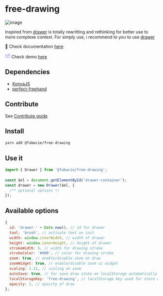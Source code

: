 # free-drawing

![image](https://github.com/fabienwnklr/free-drawing/assets/49644785/2a87f2dc-ee59-4cec-87a6-872f06e231fa)

Inspired from [drawer](https://github.com/fabienwnklr/drawer/) is totally rewritting and rethinking for better use to more complexe context.
For simply use, i recommend to you to use [drawer](https://github.com/fabienwnklr/drawer/)

📝 Check documentation [here](https://free-drawing-docs.fabienwinkler.fr/)

<img src="./docs/public/logo.svg" width="17" /> Check demo [here](https://free-drawing.fabienwinkler.fr/)

## Dependencies

- [KonvaJS](https://konvajs.org/index.html)
- [perfect-freehand](https://github.com/steveruizok/perfect-freehand)

## Contribute

See [Contribute guide](https://github.com/fabienwnklr/free-drawing/blob/master/CONTRIBUTING.md)

## Install

```bash
yarn add @fabwcie/free-drawing
```

## Use it

```js
import { Drawer } from '@fabwcie/free-drawing';

const $el = document.getElementById('drawer-container');
const drawer = new Drawer($el, {
  /** optional options */
});
```

## Available options

```js
{
  id: 'drawer-' + Date.now(), // id for drawer
  tool: 'brush', // activate tool on init
  width: window.innerWidth, // width of drawer
  height: window.innerHeight, // height of drawer
  strokeWidth: 5, // width for drawing stroke
  strokeColor: '#000', // color for drawing stroke
  zoom: true, // enable/disable zoom on draw
  zoomWidget: true, // enable/disable zoom ui widget
  scaling: 1.11, // scaling on zoom
  autoSave: true, // for save draw state on localStorage automatically
  localStorageKey: 'free-drawing', // localStorage key used for store data
  opacity: 1, // opacity of draw
};
```
